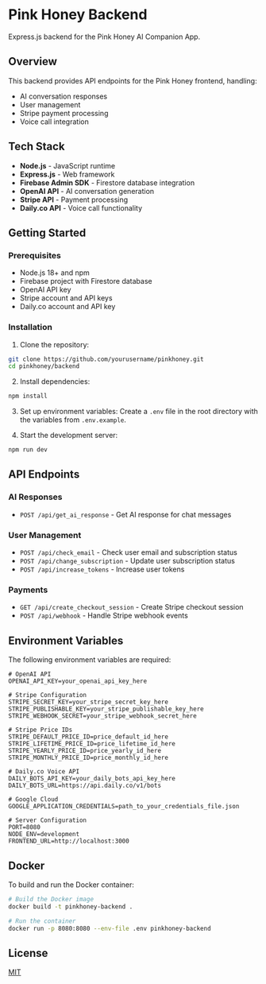 # Pink Honey Backend

Express.js backend for the Pink Honey AI Companion App.

## Overview

This backend provides API endpoints for the Pink Honey frontend, handling:

- AI conversation responses
- User management
- Stripe payment processing
- Voice call integration

## Tech Stack

- **Node.js** - JavaScript runtime
- **Express.js** - Web framework
- **Firebase Admin SDK** - Firestore database integration
- **OpenAI API** - AI conversation generation
- **Stripe API** - Payment processing
- **Daily.co API** - Voice call functionality

## Getting Started

### Prerequisites

- Node.js 18+ and npm
- Firebase project with Firestore database
- OpenAI API key
- Stripe account and API keys
- Daily.co account and API key

### Installation

1. Clone the repository:

```bash
git clone https://github.com/yourusername/pinkhoney.git
cd pinkhoney/backend
```

2. Install dependencies:

```bash
npm install
```

3. Set up environment variables:
   Create a `.env` file in the root directory with the variables from `.env.example`.

4. Start the development server:

```bash
npm run dev
```

## API Endpoints

### AI Responses

- `POST /api/get_ai_response` - Get AI response for chat messages

### User Management

- `POST /api/check_email` - Check user email and subscription status
- `POST /api/change_subscription` - Update user subscription status
- `POST /api/increase_tokens` - Increase user tokens

### Payments

- `GET /api/create_checkout_session` - Create Stripe checkout session
- `POST /api/webhook` - Handle Stripe webhook events

## Environment Variables

The following environment variables are required:

```
# OpenAI API
OPENAI_API_KEY=your_openai_api_key_here

# Stripe Configuration
STRIPE_SECRET_KEY=your_stripe_secret_key_here
STRIPE_PUBLISHABLE_KEY=your_stripe_publishable_key_here
STRIPE_WEBHOOK_SECRET=your_stripe_webhook_secret_here

# Stripe Price IDs
STRIPE_DEFAULT_PRICE_ID=price_default_id_here
STRIPE_LIFETIME_PRICE_ID=price_lifetime_id_here
STRIPE_YEARLY_PRICE_ID=price_yearly_id_here
STRIPE_MONTHLY_PRICE_ID=price_monthly_id_here

# Daily.co Voice API
DAILY_BOTS_API_KEY=your_daily_bots_api_key_here
DAILY_BOTS_URL=https://api.daily.co/v1/bots

# Google Cloud
GOOGLE_APPLICATION_CREDENTIALS=path_to_your_credentials_file.json

# Server Configuration
PORT=8080
NODE_ENV=development
FRONTEND_URL=http://localhost:3000
```

## Docker

To build and run the Docker container:

```bash
# Build the Docker image
docker build -t pinkhoney-backend .

# Run the container
docker run -p 8080:8080 --env-file .env pinkhoney-backend
```

## License

[MIT](LICENSE)
